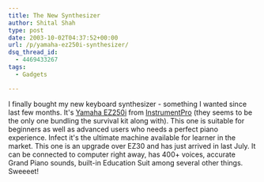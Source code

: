 ```yaml
---
title: The New Synthesizer
author: Shital Shah
type: post
date: 2003-10-02T04:37:52+00:00
url: /p/yamaha-ez250i-synthesizer/
dsq_thread_id:
  - 4469433267
tags:
  - Gadgets

---
```

I finally bought my new keyboard synthesizer - something I wanted since last few months. It's [Yamaha EZ250i][1] from [InstrumentPro][2] (they seems to be the only one bundling the survival kit along with). This one is suitable for beginners as well as advanced users who needs a perfect piano experience. Infect it's the ultimate machine available for learner in the market. This one is an upgrade over EZ30 and has just arrived in last July. It can be connected to computer right away, has 400+ voices, accurate Grand Piano sounds, built-in Education Suit among several other things. Sweeeet!

 [1]: http://www.yamaha.com/yamahavgn/CDA/ContentDetail/ModelSeriesDetail/0,6373,CNTID%253D21387%2526CTID%253D205300%2526VNM%253DLIVE%2526AFLG%253DY%2526LGFL%253DN,00.html
 [2]: http://www.instrumentpro.com/